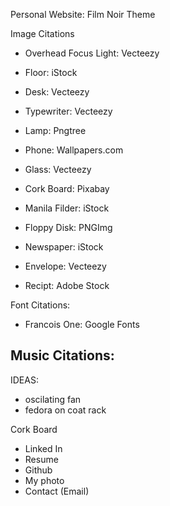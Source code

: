 Personal Website: Film Noir Theme

Image Citations
- Overhead Focus Light: Vecteezy
- Floor: iStock
- Desk: Vecteezy
- Typewriter: Vecteezy
- Lamp: Pngtree
- Phone: Wallpapers.com
- Glass: Vecteezy

- Cork Board: Pixabay
- Manila Filder: iStock
- Floppy Disk: PNGImg
- Newspaper: iStock
- Envelope: Vecteezy
- Recipt: Adobe Stock

Font Citations:
- Francois One: Google Fonts

Music Citations:
- 

IDEAS:
- oscilating fan
- fedora on coat rack

Cork Board
- Linked In
- Resume
- Github
- My photo
- Contact (Email)
